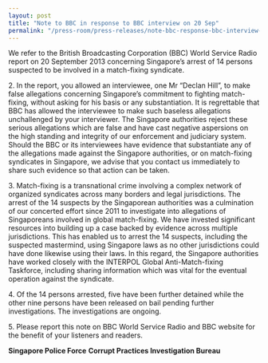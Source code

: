 ```yaml
---
layout: post
title: "Note to BBC in response to BBC interview on 20 Sep"
permalink: "/press-room/press-releases/note-bbc-response-bbc-interview-20-sep"
---
```

We refer to the British Broadcasting Corporation (BBC) World Service Radio report on 20 September 2013 concerning Singapore’s arrest of 14 persons suspected to be involved in a match-fixing syndicate.

2\. In the report, you allowed an interviewee, one Mr “Declan Hill”, to make false allegations concerning Singapore’s commitment to fighting match-fixing, without asking for his basis or any substantiation. It is regrettable that BBC has allowed the interviewee to make such baseless allegations unchallenged by your interviewer. The Singapore authorities reject these serious allegations which are false and have cast negative aspersions on the high standing and integrity of our enforcement and judiciary system. Should the BBC or its interviewees have evidence that substantiate any of the allegations made against the Singapore authorities, or on match-fixing syndicates in Singapore, we advise that you contact us immediately to share such evidence so that action can be taken.

3\. Match-fixing is a transnational crime involving a complex network of organized syndicates across many borders and legal jurisdictions. The arrest of the 14 suspects by the Singaporean authorities was a culmination of our concerted effort since 2011 to investigate into allegations of Singaporeans involved in global match-fixing. We have invested significant resources into building up a case backed by evidence across multiple jurisdictions. This has enabled us to arrest the 14 suspects, including the suspected mastermind, using Singapore laws as no other jurisdictions could have done likewise using their laws. In this regard, the Singapore authorities have worked closely with the INTERPOL Global Anti-Match-fixing Taskforce, including sharing information which was vital for the eventual operation against the syndicate.

4\. Of the 14 persons arrested, five have been further detained while the other nine persons have been released on bail pending further investigations. The investigations are ongoing.

5\. Please report this note on BBC World Service Radio and BBC website for the benefit of your listeners and readers.

**Singapore Police Force**
**Corrupt Practices Investigation Bureau**
